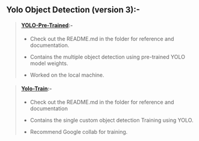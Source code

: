 ## Yolo Object Detection (version 3):-

>  #### [YOLO-Pre-Trained](YOLO-Pre-trained):-
>
> - Check out the README.md in the folder for reference and documentation.
>
> - Contains the multiple object detection using pre-trained YOLO model weights.
>
> - Worked on the local machine.

  

>  #### [Yolo-Train](Yolo-Train):-
>
> - Check out the README.md in the folder for reference and documentation
>
> - Contains the single custom object detection Training using YOLO.
>
> - Recommend Google collab for training.